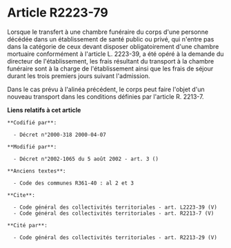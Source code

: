 # Article R2223-79

Lorsque le transfert à une chambre funéraire du corps d'une personne décédée dans un établissement de santé public ou privé,
qui n'entre pas dans la catégorie de ceux devant disposer obligatoirement d'une chambre mortuaire conformément à l'article L.
2223-39, a été opéré à la demande du directeur de l'établissement, les frais résultant du transport à la chambre funéraire
sont à la charge de l'établissement ainsi que les frais de séjour durant les trois premiers jours suivant l'admission. 

Dans le cas prévu à l'alinéa précédent, le corps peut faire l'objet d'un nouveau transport dans les conditions définies par
l'article R. 2213-7.

**Liens relatifs à cet article**

	**Codifié par**:

	  - Décret n°2000-318 2000-04-07

	**Modifié par**:

	  - Décret n°2002-1065 du 5 août 2002 - art. 3 ()

	**Anciens textes**:

	  - Code des communes R361-40 : al 2 et 3

	**Cite**:

	  - Code général des collectivités territoriales - art. L2223-39 (V)
	  - Code général des collectivités territoriales - art. R2213-7 (V)

	**Cité par**:

	  - Code général des collectivités territoriales - art. R2213-29 (V)
